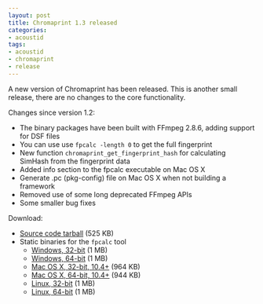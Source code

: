 ```yaml
---
layout: post
title: Chromaprint 1.3 released
categories:
- acoustid
tags:
- acoustid
- chromaprint
- release
---
```


A new version of Chromaprint has been released. This is another small release, there are no changes to the core functionality.

Changes since version 1.2:

- The binary packages have been built with FFmpeg 2.8.6, adding support for DSF files
- You can use use `fpcalc -length 0` to get the full fingerprint
- New function `chromaprint_get_fingerprint_hash` for calculating SimHash from the fingerprint data
- Added info section to the fpcalc executable on Mac OS X
- Generate .pc (pkg-config) file on Mac OS X when not building a framework
- Removed use of some long deprecated FFmpeg APIs
- Some smaller bug fixes

Download:

* [Source code tarball](https://bitbucket.org/acoustid/chromaprint/downloads/chromaprint-1.3.tar.gz) (525 KB)
* Static binaries for the `fpcalc` tool
  * [Windows, 32-bit](https://bitbucket.org/acoustid/chromaprint/downloads/chromaprint-fpcalc-1.3-win-i686.zip) (1 MB)
  * [Windows, 64-bit](https://bitbucket.org/acoustid/chromaprint/downloads/chromaprint-fpcalc-1.3-win-x86_64.zip) (1 MB)
  * [Mac OS X, 32-bit, 10.4+](https://bitbucket.org/acoustid/chromaprint/downloads/chromaprint-fpcalc-1.3-osx-i386.tar.gz) (964 KB)
  * [Mac OS X, 64-bit, 10.4+](https://bitbucket.org/acoustid/chromaprint/downloads/chromaprint-fpcalc-1.3-osx-x86_64.tar.gz) (944 KB)
  * [Linux, 32-bit](https://bitbucket.org/acoustid/chromaprint/downloads/chromaprint-fpcalc-1.3-linux-i686.tar.gz) (1 MB)
  * [Linux, 64-bit](https://bitbucket.org/acoustid/chromaprint/downloads/chromaprint-fpcalc-1.3-linux-x86_64.tar.gz) (1 MB)
